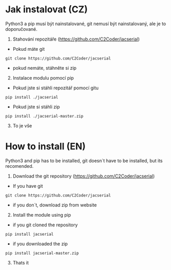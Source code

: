 # Jak instalovat (CZ)
Python3 a pip musí být nainstalované,
git nemusí být nainstalovaný, ale je to doporučované.

1. Stahování repozitáře (https://github.com/C2Coder/jacserial)

- Pokud máte git
```
git clone https://github.com/C2Coder/jacserial
```

- pokud nemáte, stáhněte si zip


2. Instalace modulu pomocí pip

- Pokud jste si stáhli repozitář pomocí gitu
```
pip install ./jacserial
```

- Pokud jste si stáhli zip
```
pip install ./jacserial-master.zip
```

3. To je vše



# How to install (EN)
Python3 and pip has to be installed,
git doesn´t have to be installed, but its recomended.

1. Download the git repository (https://github.com/C2Coder/jacserial)

- If you have git
```
git clone https://github.com/C2Coder/jacserial
```

- if you don´t, download zip from website

2. Install the module using pip

- if you git cloned the repository
```
pip install jacserial
```

- if you downloaded the zip
```
pip install jacserial-master.zip
```

3. Thats it